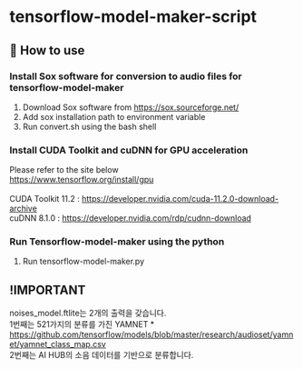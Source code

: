 # tensorflow-model-maker-script

## 🚥 How to use  
### Install Sox software for conversion to audio files for tensorflow-model-maker
1. Download Sox software from https://sox.sourceforge.net/
2. Add sox installation path to environment variable
3. Run convert.sh using the bash shell<br/>
### Install CUDA Toolkit and cuDNN for GPU acceleration
Please refer to the site below<br/>
https://www.tensorflow.org/install/gpu<br/><br/>
CUDA Toolkit 11.2 : https://developer.nvidia.com/cuda-11.2.0-download-archive<br/>
cuDNN 8.1.0 : https://developer.nvidia.com/rdp/cudnn-download<br/>
### Run Tensorflow-model-maker using the python
1. Run tensorflow-model-maker.py


## !IMPORTANT<br/>
noises_model.ftlite는 2개의 출력을 갖습니다.<br/>
1번째는 521가지의 분류를 가진 YAMNET * https://github.com/tensorflow/models/blob/master/research/audioset/yamnet/yamnet_class_map.csv<br/>
2번째는 AI HUB의 소음 데이터를 기반으로 분류합니다.<br/>
